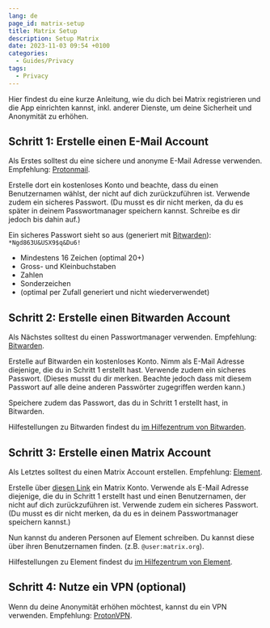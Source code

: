 ```yaml
---
lang: de
page_id: matrix-setup
title: Matrix Setup
description: Setup Matrix
date: 2023-11-03 09:54 +0100
categories:
  - Guides/Privacy
tags:
  - Privacy
---
```


Hier findest du eine kurze Anleitung, wie du dich bei Matrix registrieren und die App einrichten kannst, inkl. anderer Dienste, um deine Sicherheit und Anonymität zu erhöhen.

## Schritt 1: Erstelle einen E-Mail Account

Als Erstes solltest du eine sichere und anonyme E-Mail Adresse verwenden. Empfehlung: [Protonmail](https://proton.me/mail).

Erstelle dort ein kostenloses Konto und beachte, dass du einen Benutzernamen wählst, der nicht auf dich zurückzuführen ist. Verwende zudem ein sicheres Passwort. (Du musst es dir nicht merken, da du es später in deinem Passwortmanager speichern kannst. Schreibe es dir jedoch bis dahin auf.)

Ein sicheres Passwort sieht so aus (generiert mit [Bitwarden](https://bitwarden.com/password-generator)): `*Ngd863U&USX9$q&Du6!`

- Mindestens 16 Zeichen (optimal 20+)
- Gross- und Kleinbuchstaben
- Zahlen
- Sonderzeichen
- (optimal per Zufall generiert und nicht wiederverwendet)

## Schritt 2: Erstelle einen Bitwarden Account

Als Nächstes solltest du einen Passwortmanager verwenden. Empfehlung: [Bitwarden](https://bitwarden.com).

Erstelle auf Bitwarden ein kostenloses Konto. Nimm als E-Mail Adresse diejenige, die du in Schritt 1 erstellt hast. Verwende zudem ein sicheres Passwort. (Dieses musst du dir merken. Beachte jedoch dass mit diesem Passwort auf alle deine anderen Passwörter zugegriffen werden kann.)

Speichere zudem das Passwort, das du in Schritt 1 erstellt hast, in Bitwarden.

Hilfestellungen zu Bitwarden findest du [im Hilfezentrum von Bitwarden](https://bitwarden.com/help).

## Schritt 3: Erstelle einen Matrix Account

Als Letztes solltest du einen Matrix Account erstellen. Empfehlung: [Element](https://element.io).

Erstelle über [diesen Link](https://app.element.io) ein Matrix Konto. Verwende als E-Mail Adresse diejenige, die du in Schritt 1 erstellt hast und einen Benutzernamen, der nicht auf dich zurückzuführen ist. Verwende zudem ein sicheres Passwort. (Du musst es dir nicht merken, da du es in deinem Passwortmanager speichern kannst.)

Nun kannst du anderen Personen auf Element schreiben. Du kannst diese über ihren Benutzernamen finden. (z.B. `@user:matrix.org`).

Hilfestellungen zu Element findest du [im Hilfezentrum von Element](https://element.io/help).

## Schritt 4: Nutze ein VPN (optional)

Wenn du deine Anonymität erhöhen möchtest, kannst du ein VPN verwenden. Empfehlung: [ProtonVPN](https://proton.me/vpn).

